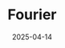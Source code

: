 ---  
layout: startup_page  
title: "Fourier"  
id: "fourier.earth"  
permalink: "/fourierfourier.earth04142025/"  
website: "https://fourier.earth/"  
funding_round: "Series A"  
funding_amount: "$18.5M"  
investors: "Airbus Ventures"  
about: "Fourier develops on-site, on-demand hydrogen production systems using an ultra-modular, software-defined architecture. Their advanced algorithms optimize performance in real-time, offering high efficiency and reliability for various industries needing clean energy solutions. This approach aims to revolutionize hydrogen production and distributed energy systems."  
markets: "Clean Energy, Hydrogen Production, Renewable Energy, Sustainability"  
hq: "Palo Alto, California, United States"  
founded_year: "2021"  
linkedin: "https://www.linkedin.com/company/fourier-earth"  
twitter: ""  
instagram: ""  
facebook: ""  
crunchbase: "https://www.crunchbase.com/organization/fourier-ea0c"  
pitchbook: "https://pitchbook.com/profiles/company/527265-82"  

date_display: "14-Apr-2025"  
date: "2025-04-14"

# SEO Optimization  
meta_title: "Fourier - Series A Funding ($18.5M)"  
meta_description: "Fourier, Fourier develops on-site, on-demand hydrogen production systems using an ultra-modular, software-defined architecture. Their advanced algorithms optim..."  
meta_keywords: "Fourier, Clean Energy, Hydrogen Production, Renewable Energy, Sustainability, Series A funding"  
canonical_url: "https://startup.projectstartups.com/fourierfourier.earth04142025/"  
---